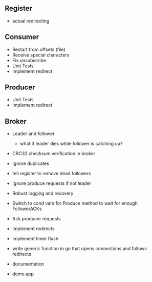 ## Register
- actual redirecting

## Consumer
- Restart from offsets (file)
- Receive special characters
- Fix unsubscribe
- Unit Tests
- Implement redirect

## Producer
- Unit Tests
- Implement redirect

## Broker
- Leader and follower
  - what if leader dies while follower is catching up?
- CRC32 checksum verification in broker
- Ignore duplicates
- tell register to remove dead followers
- Ignore produce requests if not leader
- Robust logging and recovery
- Switch to cond vars for Produce method to wait for enough FollowerACKs
- Ack producer requests
- Implement redirects
- Implement timer flush

- write generic function in go that opens connections and follows redirects

- documentation
- demo app
